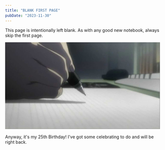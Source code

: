 ```yaml
---
title: "BLANK FIRST PAGE"
pubDate: "2023-11-30"
---
```


This page is intentionally left blank. As with any good new notebook, always skip the first page.

![blank first page](notebook.png)

Anyway, it's my 25th Birthday! I've got some celebrating to do and will be right back.